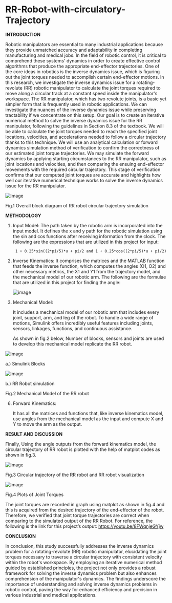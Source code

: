 # RR-Robot-with-circulatory-Trajectory

**INTRODUCTION**

Robotic manipulators are essential to many industrial applications because they provide unmatched accuracy and adaptability in completing manufacturing and medical jobs. In the field of robotic control, it is critical to comprehend these systems' dynamics in order to create effective control algorithms that produce the appropriate end-effector trajectories. One of the core ideas in robotics is the inverse dynamics issue, which is figuring out the joint torques needed to accomplish certain end-effector motions. In this research, we investigate the inverse dynamics issue for a rotating-revolute (RR) robotic manipulator to calculate the joint torques required to move along a circular track at a constant speed inside the manipulator's workspace.
The RR manipulator, which has two revolute joints, is a basic yet simpler form that is frequently used in robotic applications. We can investigate the nuances of the inverse dynamics issue while preserving tractability if we concentrate on this setup. Our goal is to create an iterative numerical method to solve the inverse dynamics issue for the RR manipulator, following the guidelines in Section 8.3 of the textbook. We will be able to calculate the joint torques needed to reach the specified joint locations, velocities, and accelerations needed to follow a circular trajectory thanks to this technique.
We will use an analytical calculation or forward dynamics simulation method of verification to confirm the correctness of our estimated joint torque trajectories. We may simulate the forward dynamics by applying starting circumstances to the RR manipulator, such as joint locations and velocities, and then comparing the ensuing end-effector movements with the required circular trajectory. This stage of verification confirms that our computed joint torques are accurate and highlights how well our iterative numerical technique works to solve the inverse dynamics issue for the RR manipulator.
 
 ![image](https://github.com/annadurai-ka/RR-Robot-with-circulatory-Trajectory/assets/156352281/af88aa5a-c7e5-488b-a57a-1511664042e2)

Fig.1 Overall block diagram of RR robot circular trajectory simulation

**METHODOLOGY**

1. Input Model:
	The path taken by the robotic arm is incorporated into the input model.  It defines the x and y path for the robotic simulation using the sin and cos functions after receiving information from the clock. The following are the expressions that are utilized in this project for input:

	    1 + 0.25*sin((2*pi/5)*u + pi/2 and 1 + 0.25*cos((2*pi/5)*u + pi/2)
   
3. Inverse Kinematics:
	It comprises the matrices and the MATLAB function that feeds the inverse function, which computes the angles (O1, O2) and other necessary metrics, the X1 and Y1 from the trajectory model, and the mechanical model of our robotic arm. 
	The following are the formulae that are utilized in this project for finding the angle:

   ![image](https://github.com/annadurai-ka/RR-Robot-with-circulatory-Trajectory/assets/156352281/c7bbd4de-a74d-49dd-be7c-5878847b79d0)

   
5. Mechanical Model:

	It includes a mechanical model of our robotic arm that includes every joint, support, arm, and leg of the robot. To handle a wide range of motions, Simulink offers incredibly useful features including joints, sensors, linkages, functions, and continuous assistance.

	As shown in fig.2 below, Number of blocks, sensors and joints are used to develop this mechanical model replicate the RR robot.

 ![image](https://github.com/annadurai-ka/RR-Robot-with-circulatory-Trajectory/assets/156352281/94b5dfb7-98cd-4072-a6e9-701c0d09ad1f)

a.) Simulink Blocks
 
 ![image](https://github.com/annadurai-ka/RR-Robot-with-circulatory-Trajectory/assets/156352281/18da8737-4915-4943-9b0a-6a68ff4d52e1)

b.) RR Robot simulation

Fig.2 Mechanical Model of the RR robot

6. Forward Kinematics:

	It has all the matrices and functions that, like inverse kinematics model, use angles from the mechanical model as the input and compute X and Y to move the arm as the output.

**RESULT AND DISCUSSION**

Finally, Using the angle outputs from the forward kinematics model, the circular trajectory of RR robot is plotted with the help of matplot codes as shown in fig.3. 
 
 ![image](https://github.com/annadurai-ka/RR-Robot-with-circulatory-Trajectory/assets/156352281/4bbc44df-3ec3-47cb-9191-388194a5f5ad)

Fig.3 Circular trajectory of the RR robot and RR robot visualization
 
 ![image](https://github.com/annadurai-ka/RR-Robot-with-circulatory-Trajectory/assets/156352281/1ecb6eae-8a2d-471c-ae87-c3660f43fdd6)

Fig.4 Plots of Joint Torques

The joint torques are recorded in graph using matplot as shown in fig.4 and this is acquired from the desired trajectory of the end-effector of the robot. Therefore, we verified that joint torque trajectories are correct when comparing to the simulated output of the RR Robot. For reference, the following is the link for this project’s output: https://youtu.be/8FWqnjeGYjw 

**CONCLUSION**

In conclusion, this study successfully addresses the inverse dynamics problem for a rotating-revolute (RR) robotic manipulator, elucidating the joint torques necessary to traverse a circular trajectory with consistent velocity within the robot's workspace. By employing an iterative numerical method guided by established principles, the project not only provides a robust framework for solving the inverse dynamics problem but also enhances comprehension of the manipulator's dynamics. The findings underscore the importance of understanding and solving inverse dynamics problems in robotic control, paving the way for enhanced efficiency and precision in various industrial and medical applications.
